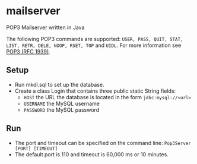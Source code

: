 # mailserver
POP3 Mailserver written in Java

The following POP3 commands are supported: `USER, PASS, QUIT, STAT, LIST, RETR, DELE, NOOP, RSET, TOP` and `UIDL`. For more information see [POP3 (RFC 1939)](https://www.ietf.org/rfc/rfc1939.txt).

## Setup
* Run mkdl.sql to set up the database.
* Create a class Login that contains three public static String fields:
  * `HOST`      the URL the database is located in the form `jdbc:mysql://<url>`
  * `USERNAME`  the MySQL username
  * `PASSWORD`  the MySQL password

## Run
* The port and timeout can be specified on the command line: `Pop3Server [PORT] [TIMEOUT]`
* The default port is 110 and timeout is 60,000 ms or 10 minutes.
